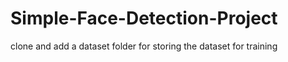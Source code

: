 # Simple-Face-Detection-Project

clone and add a dataset folder for storing the dataset for training
